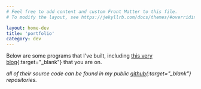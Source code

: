 ```yaml
---
# Feel free to add content and custom Front Matter to this file.
# To modify the layout, see https://jekyllrb.com/docs/themes/#overriding-theme-defaults

layout: home-dev
title: 'portfolio'
category: dev
---
```


Below are some programs that I've built, including [this very blog](https://github.com/jinyoungch0i/xyz){:target="_blank"} that you are on. 

*all of their source code can be found in my public [github](https://github.com/jinyoungch0i){:target="_blank"} repositories.*
